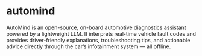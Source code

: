 # automind
AutoMind is an open-source, on-board automotive diagnostics assistant powered by a lightweight LLM. It interprets real-time vehicle fault codes and provides driver-friendly explanations, troubleshooting tips, and actionable advice directly through the car’s infotainment system — all offline.
